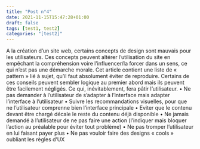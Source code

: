 ```yaml
---
title: "Post n°4"
date: 2021-11-15T15:47:28+01:00
draft: false
tags: [test1, test2]
categories: "[test2]"
---
```


A la création d’un site web, certains concepts de design sont mauvais pour les utilisateurs. Ces concepts peuvent altérer l’utilisation du site en empêchant la compréhension voire l’influencer/la forcer dans un sens, ce qui n’est pas une démarche morale. Cet article contient une liste de « pattern » lié à sujet, qu’il faut absolument éviter de reproduire. Certains de ces conseils peuvent sembler logique au premier abord mais ils peuvent être facilement négligés. Ce qui, inévitablement, fera pâtir l’utilisateur.
    •	Ne pas demander à l’utilisateur de s’adapter à l’interface mais adapter l’interface à l’utilisateur
    •	Suivre les recommandations visuelles, pour que ne l’utilisateur comprenne bien l’interface principale
    •	Eviter que le contenu devant être chargé décale le reste du contenu déjà disponible
    •	Ne jamais demandé à l’utilisateur de ne pas faire une action (l’indiquer mais bloquer l’action au préalable pour éviter tout problème)
    •	Ne pas tromper l’utilisateur en lui faisant payer plus
    •	Ne pas vouloir faire des designs « cools » oubliant les règles d’UX 


